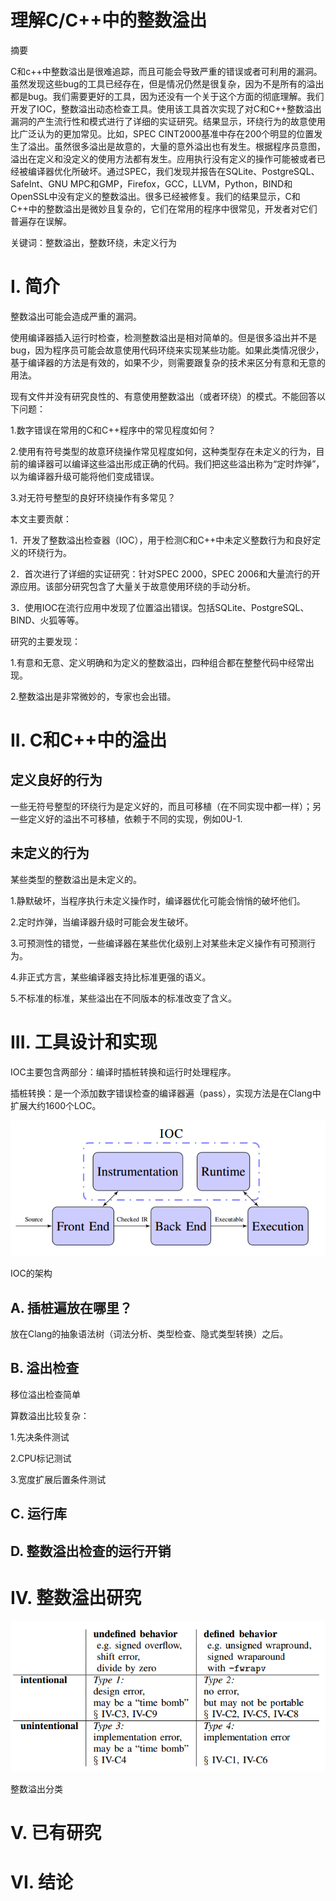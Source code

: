 **理解C/C++中的整数溢出**
========================

摘要

C和c++中整数溢出是很难追踪，而且可能会导致严重的错误或者可利用的漏洞。虽然发现这些bug的工具已经存在，但是情况仍然是很复杂，因为不是所有的溢出都是bug。我们需要更好的工具，因为还没有一个关于这个方面的彻底理解。我们开发了IOC，整数溢出动态检查工具。使用该工具首次实现了对C和C++整数溢出漏洞的产生流行性和模式进行了详细的实证研究。结果显示，环绕行为的故意使用比广泛认为的更加常见。比如，SPEC
CINT2000基准中存在200个明显的位置发生了溢出。虽然很多溢出是故意的，大量的意外溢出也有发生。根据程序员意图，溢出在定义和没定义的使用方法都有发生。应用执行没有定义的操作可能被或者已经被编译器优化所破坏。通过SPEC，我们发现并报告在SQLite、PostgreSQL、SafeInt、GNU
MPC和GMP，Firefox，GCC，LLVM，Python，BIND和OpenSSL中没有定义的整数溢出。很多已经被修复。我们的结果显示，C和C++中的整数溢出是微妙且复杂的，它们在常用的程序中很常见，开发者对它们普遍存在误解。

关键词：整数溢出，整数环绕，未定义行为

**I. 简介**
===========

整数溢出可能会造成严重的漏洞。

使用编译器插入运行时检查，检测整数溢出是相对简单的。但是很多溢出并不是bug，因为程序员可能会故意使用代码环绕来实现某些功能。如果此类情况很少，基于编译器的方法是有效的，如果不少，则需要跟复杂的技术来区分有意和无意的用法。

现有文件并没有研究良性的、有意使用整数溢出（或者环绕）的模式。不能回答以下问题：

1.数字错误在常用的C和C++程序中的常见程度如何？

2.使用有符号类型的故意环绕操作常见程度如何，这种类型存在未定义的行为，目前的编译器可以编译这些溢出形成正确的代码。我们把这些溢出称为“定时炸弹”，以为编译器升级可能将他们变成错误。

3.对无符号整型的良好环绕操作有多常见？

本文主要贡献：

1．开发了整数溢出检查器（IOC），用于检测C和C++中未定义整数行为和良好定义的环绕行为。

2．首次进行了详细的实证研究：针对SPEC 2000，SPEC
2006和大量流行的开源应用。该部分研究包含了大量关于故意使用环绕的手动分析。

3．使用IOC在流行应用中发现了位置溢出错误。包括SQLite、PostgreSQL、BIND、火狐等等。

研究的主要发现：

1.有意和无意、定义明确和为定义的整数溢出，四种组合都在整整代码中经常出现。

2.整数溢出是非常微妙的，专家也会出错。

**II. C和C++中的溢出**
======================

定义良好的行为
--------------

一些无符号整型的环绕行为是定义好的，而且可移植（在不同实现中都一样）；另一些定义好的溢出不可移植，依赖于不同的实现，例如0U-1.

未定义的行为
------------

某些类型的整数溢出是未定义的。

1.静默破坏，当程序执行未定义操作时，编译器优化可能会悄悄的破坏他们。

2.定时炸弹，当编译器升级时可能会发生破坏。

3.可预测性的错觉，一些编译器在某些优化级别上对某些未定义操作有可预测行为。

4.非正式方言，某些编译器支持比标准更强的语义。

5.不标准的标准，某些溢出在不同版本的标准改变了含义。

**III. 工具设计和实现**
=======================

IOC主要包含两部分：编译时插桩转换和运行时处理程序。

插桩转换：是一个添加数字错误检查的编译器遍（pass），实现方法是在Clang中扩展大约1600个LOC。

![](media/b2af374887782694066ff9627acb0a9b.png)

IOC的架构

A. 插桩遍放在哪里？
-------------------

放在Clang的抽象语法树（词法分析、类型检查、隐式类型转换）之后。

B. 溢出检查
-----------

移位溢出检查简单

算数溢出比较复杂：

1.先决条件测试

2.CPU标记测试

3.宽度扩展后置条件测试

C. 运行库
---------

D. 整数溢出检查的运行开销
-------------------------

**IV. 整数溢出研究**
====================

![](media/654bf040514974521ddc01acb731b9f6.png)

整数溢出分类

**V. 已有研究**
===============

**VI. 结论**
============
